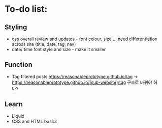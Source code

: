 
# To-do list:

## Styling

* css overall review and updates - font colour, size ... need differentiation across site (title, date, tag, nav)
* date/ time font style and size - make it smaller

## Function
* Tag filtered posts
https://reasonableprototype.github.io/tag -> https://reasonableprototype.github.io/[sub-website]/tag 구조로 바꿔야 하나?

## Learn 
* Liquid
* CSS and HTML basics